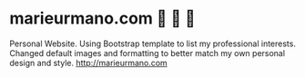 # marieurmano.com :cactus: :bento: :sunflower:
Personal Website. Using Bootstrap template to list my professional interests. Changed default images and formatting to better match
my own personal design and style.
http://marieurmano.com
